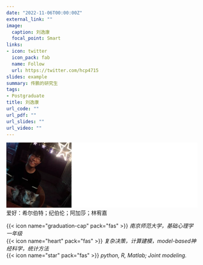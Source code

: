 ```yaml
---
date: "2022-11-06T00:00:00Z"
external_link: ""
image:
  caption: 刘逸康
  focal_point: Smart
links:
- icon: twitter
  icon_pack: fab
  name: Follow
  url: https://twitter.com/hcp4715
slides: example
summary: 传鹏的研究生
tags:
- Postgraduate 
title: 刘逸康
url_code: ""
url_pdf: ""
url_slides: ""
url_video: ""
---
```

![](images/lyk1.png)
爱好：希尔伯特；纪伯伦；阿加莎；林宥嘉

{{< icon name="graduation-cap" pack="fas" >}} _南京师范大学，基础心理学一年级_  
{{< icon name="heart" pack="fas" >}} _复杂决策，计算建模，model-based神经科学，统计方法_  
{{< icon name="star" pack="fas" >}} _python, R, Matlab; Joint modeling._  
 


